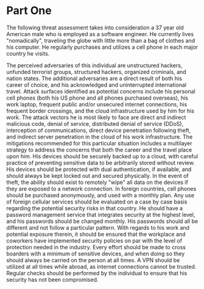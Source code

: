 # Part One

The following threat assessment takes into consideration a 37 year old American male who is employed as a software engineer. He currently lives "nomadically", traveling the globe with little more than a bag of clothes and his computer. He regularly purchases and utilizes a cell phone in each major country he visits.

The perceived adversaries of this individual are unstructured hackers, unfunded terrorist groups, structured hackers, organized criminals, and nation states. The additional adversaries are a direct result of both his career of choice, and his acknowledged and uninterrupted international travel. Attack surfaces identified as potential concerns include his personal cell phones (both his US phone and all phones purchased overseas), his work laptop, frequent public and/or unsecured internet connections, his frequent border crossings, and the cloud infrastructure used by him for his work. The attack vectors he is most likely to face are direct and indirect malicious code, denial of service, distributed denial of service (DDoS), interception of communications, direct device penetration following theft, and indirect server penetration in the cloud of his work infrastructure. The mitigations recommended for this particular situation includes a multilayer strategy to address the concerns that both the career and the travel place upon him. His devices should be securely backed up to a cloud, with careful practice of preventing sensitive data to be arbitrarily stored without review. His devices should be protected with dual authentication, if available, and should always be kept locked out and secured physically. In the event of theft, the ability should exist to remotely "wipe" all data on the devices if they are exposed to a network connection. In foreign countries, cell phones should be purchased anonymously, and used with a monthly plan. Any use of foreign cellular services should be evaluated on a case by case basis regarding the potential security risks in that country. He should have a password management service that integrates security at the highest level, and his passwords should be changed monthly. His passwords should all be different and not follow a particular pattern.  With regards to his work and potential exposure therein, it should be ensured that the workplace and coworkers have implemented security policies on par with the level of protection needed in the industry. Every effort should be made to cross boarders with a minimum of sensitive devices, and when doing so they should always be carried on the person at all times. A VPN should be utilized at all times while abroad, as internet connections cannot be trusted. Regular checks should be performed by the individual to ensure that his security has not been compromised. 